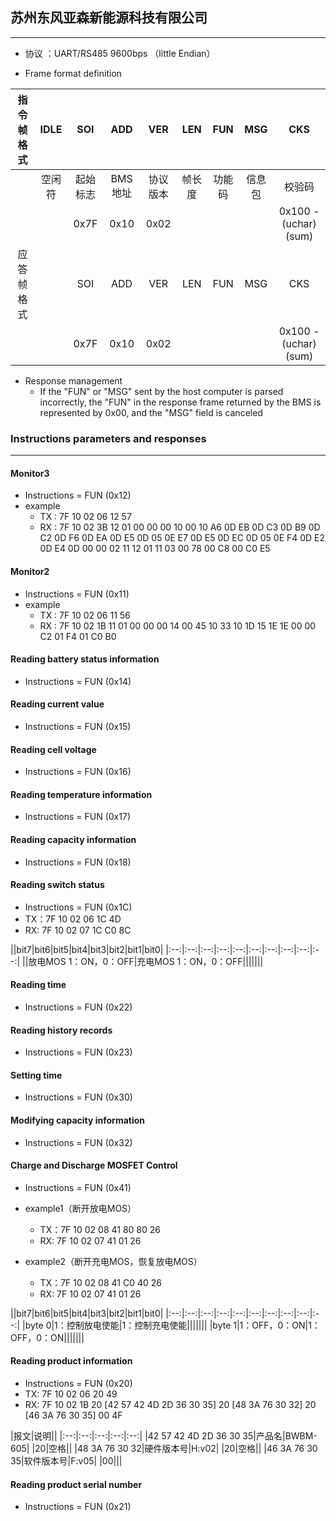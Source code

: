 ## 苏州东风亚森新能源科技有限公司

---

- 协议 ：UART/RS485 9600bps （little Endian）

- Frame format definition

|指令帧格式|IDLE|SOI|ADD|VER|LEN|FUN|MSG|CKS|
|:--:|:--:|:--:|:--:|:--:|:--:|:--:|:--:|:--:|
||空闲符|起始标志|BMS地址|协议版本|帧长度|功能码|信息包|校验码|
|||0x7F|0x10|0x02||||0x100 - (uchar)(sum)|
|应答帧格式||SOI|ADD|VER|LEN|FUN|MSG|CKS|
|||0x7F|0x10|0x02||||0x100 - (uchar)(sum)|

- Response management
  - If the "FUN" or "MSG" sent by the host computer is parsed incorrectly, the "FUN" in the response frame returned by the BMS is represented by 0x00, and the "MSG"
  field is canceled

### Instructions parameters and responses

---

#### Monitor3

- Instructions = FUN (0x12)
- example
  - TX : 7F 10 02 06 12 57
  - RX : 7F 10 02 3B 12 01 00 00 00 10 00 10 A6 0D EB 0D C3 0D B9 0D C2 0D F6 0D EA 0D E5 0D 05 0E E7 0D E5 0D EC 0D 05 0E F4 0D E2 0D E4 0D 00 00 02 11 12 01 11 03 00 78 00 C8 00 C0 E5

#### Monitor2

- Instructions = FUN (0x11)
- example
  - TX : 7F 10 02 06 11 56
  - RX : 7F 10 02 1B 11 01 00 00 00 14 00 45 10 33 10 1D 15 1E 1E 00 00 C2 01 F4 01 C0 B0

#### Reading battery status information

- Instructions = FUN (0x14)

#### Reading current value

- Instructions = FUN (0x15)

#### Reading cell voltage

- Instructions = FUN (0x16)

#### Reading temperature information

- Instructions = FUN (0x17)

#### Reading capacity information

- Instructions = FUN (0x18)

#### Reading switch status

- Instructions = FUN (0x1C)
- TX：7F 10 02 06 1C 4D
- RX: 7F 10 02 07 1C C0 8C

||bit7|bit6|bit5|bit4|bit3|bit2|bit1|bit0|
|:--:|:--:|:--:|:--:|:--:|:--:|:--:|:--:|:--:|:--:|
||放电MOS 1：ON，0：OFF|充电MOS 1：ON，0：OFF|||||||

#### Reading time

- Instructions = FUN (0x22)

#### Reading history records

- Instructions = FUN (0x23)

#### Setting time

- Instructions = FUN (0x30)

#### Modifying capacity information

- Instructions = FUN (0x32)

#### Charge and Discharge MOSFET Control

- Instructions = FUN (0x41)
- example1（断开放电MOS）
  - TX：7F 10 02 08 41 80 80 26
  - RX: 7F 10 02 07 41 01 26

- example2（断开充电MOS，恢复放电MOS）
  - TX：7F 10 02 08 41 C0 40 26
  - RX: 7F 10 02 07 41 01 26

||bit7|bit6|bit5|bit4|bit3|bit2|bit1|bit0|
|:--:|:--:|:--:|:--:|:--:|:--:|:--:|:--:|:--:|:--:|
|byte 0|1：控制放电使能|1：控制充电使能|||||||
|byte 1|1：OFF，0：ON|1：OFF，0：ON|||||||

#### Reading product information

- Instructions = FUN (0x20)
- TX: 7F 10 02 06 20 49
- RX: 7F 10 02 1B 20 [42 57 42 4D 2D 36 30 35] 20 [48 3A 76 30 32] 20 [46 3A 76 30 35] 00 4F

|报文|说明||
|:--:|:--:|:--:|:--:|:--:|
|42 57 42 4D 2D 36 30 35|产品名|BWBM-605|
|20|空格||
|48 3A 76 30 32|硬件版本号|H:v02|
|20|空格||
|46 3A 76 30 35|软件版本号|F:v05|
|00|||

#### Reading product serial number

- Instructions = FUN (0x21)
